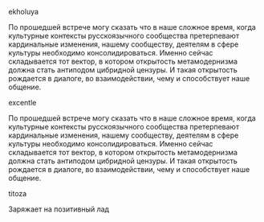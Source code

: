 ekholuya

По прошедшей встрече могу сказать что в наше сложное время, когда культурные контексты русскоязычного сообщества претерпевают кардинальные изменения, нашему сообществу, деятелям в сфере культуры необходимо консолидироваться. Именно сейчас складывается тот вектор, в котором открытость метамодернизма должна стать антиподом цибридной цензуры. И такая открытость рождается в диалоге, во взаимодействии, чему и способствует наше общение.

excentle

По прошедшей встрече могу сказать что в наше сложное время, когда культурные контексты русскоязычного сообщества претерпевают кардинальные изменения, нашему сообществу, деятелям в сфере культуры необходимо консолидироваться. Именно сейчас складывается тот вектор, в котором открытость метамодернизма должна стать антиподом цибридной цензуры. И такая открытость рождается в диалоге, во взаимодействии, чему и способствует наше общение.

titoza

Заряжает на позитивный лад

